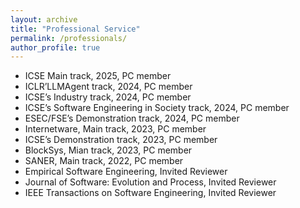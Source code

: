 ```yaml
---
layout: archive
title: "Professional Service"
permalink: /professionals/
author_profile: true
---
```


- ICSE Main track, 2025, PC member
- ICLR’LLMAgent track, 2024, PC member
- ICSE’s Industry track, 2024, PC member
- ICSE’s Software Engineering in Society track, 2024, PC member
- ESEC/FSE’s Demonstration track, 2024, PC member
- Internetware, Main track, 2023, PC member
- ICSE’s Demonstration track, 2023, PC member
- BlockSys, Mian track, 2023, PC member
- SANER, Main track, 2022, PC member
- Empirical Software Engineering, Invited Reviewer
- Journal of Software: Evolution and Process, Invited Reviewer
- IEEE Transactions on Software Engineering, Invited Reviewer
